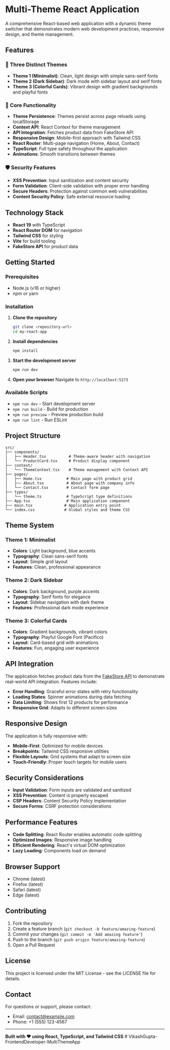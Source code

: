 # Multi-Theme React Application

A comprehensive React-based web application with a dynamic theme switcher that demonstrates modern web development practices, responsive design, and theme management.

## Features

### 🎨 Three Distinct Themes
- **Theme 1 (Minimalist)**: Clean, light design with simple sans-serif fonts
- **Theme 2 (Dark Sidebar)**: Dark mode with sidebar layout and serif fonts
- **Theme 3 (Colorful Cards)**: Vibrant design with gradient backgrounds and playful fonts

### 🔧 Core Functionality
- **Theme Persistence**: Themes persist across page reloads using localStorage
- **Context API**: React Context for theme management
- **API Integration**: Fetches product data from FakeStore API
- **Responsive Design**: Mobile-first approach with Tailwind CSS
- **React Router**: Multi-page navigation (Home, About, Contact)
- **TypeScript**: Full type safety throughout the application
- **Animations**: Smooth transitions between themes

### 🛡️ Security Features
- **XSS Prevention**: Input sanitization and content security
- **Form Validation**: Client-side validation with proper error handling
- **Secure Headers**: Protection against common web vulnerabilities
- **Content Security Policy**: Safe external resource loading

## Technology Stack

- **React 19** with TypeScript
- **React Router DOM** for navigation
- **Tailwind CSS** for styling
- **Vite** for build tooling
- **FakeStore API** for product data

## Getting Started

### Prerequisites
- Node.js (v16 or higher)
- npm or yarn

### Installation

1. **Clone the repository**
   ```bash
   git clone <repository-url>
   cd my-react-app
   ```

2. **Install dependencies**
   ```bash
   npm install
   ```

3. **Start the development server**
   ```bash
   npm run dev
   ```

4. **Open your browser**
   Navigate to `http://localhost:5173`

### Available Scripts

- `npm run dev` - Start development server
- `npm run build` - Build for production
- `npm run preview` - Preview production build
- `npm run lint` - Run ESLint

## Project Structure

```
src/
├── components/
│   ├── Header.tsx          # Theme-aware header with navigation
│   └── ProductCard.tsx     # Product display component
├── context/
│   └── ThemeContext.tsx    # Theme management with Context API
├── pages/
│   ├── Home.tsx           # Main page with product grid
│   ├── About.tsx          # About page with company info
│   └── Contact.tsx        # Contact form page
├── types/
│   └── theme.ts           # TypeScript type definitions
├── App.tsx                # Main application component
├── main.tsx              # Application entry point
└── index.css             # Global styles and theme CSS
```

## Theme System

### Theme 1: Minimalist
- **Colors**: Light background, blue accents
- **Typography**: Clean sans-serif fonts
- **Layout**: Simple grid layout
- **Features**: Clean, professional appearance

### Theme 2: Dark Sidebar
- **Colors**: Dark background, purple accents
- **Typography**: Serif fonts for elegance
- **Layout**: Sidebar navigation with dark theme
- **Features**: Professional dark mode experience

### Theme 3: Colorful Cards
- **Colors**: Gradient backgrounds, vibrant colors
- **Typography**: Playful Google Font (Pacifico)
- **Layout**: Card-based grid with animations
- **Features**: Fun, engaging user experience

## API Integration

The application fetches product data from the [FakeStore API](https://fakestoreapi.com/products) to demonstrate real-world API integration. Features include:

- **Error Handling**: Graceful error states with retry functionality
- **Loading States**: Spinner animations during data fetching
- **Data Limiting**: Shows first 12 products for performance
- **Responsive Grid**: Adapts to different screen sizes

## Responsive Design

The application is fully responsive with:

- **Mobile-First**: Optimized for mobile devices
- **Breakpoints**: Tailwind CSS responsive utilities
- **Flexible Layouts**: Grid systems that adapt to screen size
- **Touch-Friendly**: Proper touch targets for mobile users

## Security Considerations

- **Input Validation**: Form inputs are validated and sanitized
- **XSS Prevention**: Content is properly escaped
- **CSP Headers**: Content Security Policy implementation
- **Secure Forms**: CSRF protection considerations

## Performance Features

- **Code Splitting**: React Router enables automatic code splitting
- **Optimized Images**: Responsive image handling
- **Efficient Rendering**: React's virtual DOM optimization
- **Lazy Loading**: Components load on demand

## Browser Support

- Chrome (latest)
- Firefox (latest)
- Safari (latest)
- Edge (latest)

## Contributing

1. Fork the repository
2. Create a feature branch (`git checkout -b feature/amazing-feature`)
3. Commit your changes (`git commit -m 'Add amazing feature'`)
4. Push to the branch (`git push origin feature/amazing-feature`)
5. Open a Pull Request

## License

This project is licensed under the MIT License - see the LICENSE file for details.

## Contact

For questions or support, please contact:
- Email: contact@example.com
- Phone: +1 (555) 123-4567

---

**Built with ❤️ using React, TypeScript, and Tailwind CSS**
#   V i k a s h G u p t a - F r o n t e n d D e v e l o p e r - M u l t i T h e m e A p p  
 